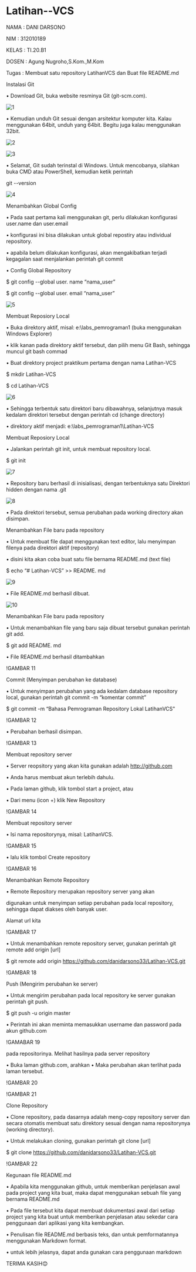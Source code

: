 # Latihan--VCS

NAMA : DANI DARSONO

NIM : 312010189

KELAS : TI.20.B1

DOSEN : Agung Nugroho,S.Kom.,M.Kom

Tugas : Membuat satu repository LatihanVCS dan Buat file README.md

Instalasi Git

• Download Git, buka website resminya Git (git-scm.com).
 
![1](https://user-images.githubusercontent.com/73014427/96397269-625e3b80-11f3-11eb-83b9-890209c0f048.png)


• Kemudian unduh Git sesuai dengan arsitektur komputer kita. Kalau menggunakan 64bit, unduh yang 64bit. Begitu juga kalau menggunakan 32bit.

![2](https://user-images.githubusercontent.com/73014427/96397756-6179d980-11f4-11eb-9f12-5866977ba06f.png)




![3](https://user-images.githubusercontent.com/73014427/96400866-195eb500-11fc-11eb-889f-c8aaf88706b6.png)



• Selamat, Git sudah terinstal di Windows. Untuk mencobanya, silahkan buka CMD atau PowerShell, kemudian ketik perintah



git --version

![4](https://user-images.githubusercontent.com/73014427/96402468-28476680-1200-11eb-9b66-5e84d08bab9e.png)



Menambahkan Global Config

• Pada saat pertama kali menggunakan git, perlu dilakukan konfigurasi user.name dan user.email

• konfigurasi ini bisa dilakukan untuk global repostiry atau individual repository.

• apabila belum dilakukan konfigurasi, akan mengakibatkan terjadi kegagalan saat menjalankan perintah git commit

• Config Global Repository

$ git config --global user. name “nama_user”

$ git config --global user. email “nama_user”


![5](https://user-images.githubusercontent.com/73014427/96402520-575dd800-1200-11eb-8cec-e00b486dad99.png)

Membuat Reposiory Local

• Buka direktory aktif, misal: e:\labs_pemrograman1 (buka menggunakan Windows Explorer)

• klik kanan pada direktory aktif tersebut, dan pilih menu Git Bash, sehingga muncul git bash commad

• Buat direktory project praktikum pertama dengan nama Latihan-VCS

$ mkdir Latihan-VCS

$ cd Latihan-VCS

 
![6](https://user-images.githubusercontent.com/73014427/96402620-92600b80-1200-11eb-9996-5182bb53277c.png)



• Sehingga terbentuk satu direktori baru dibawahnya, selanjutnya masuk kedalam direktori tersebut dengan perintah cd (change directory)

• direktory aktif menjadi: e:\labs_pemrograman1\Latihan-VCS

Membuat Reposiory Local

• Jalankan perintah git init, untuk membuat repository local.

$ git init

![7](https://user-images.githubusercontent.com/73014427/96402805-026e9180-1201-11eb-9a9e-074f67bcb9f1.png)



• Repository baru berhasil di inisialisasi, dengan terbentuknya satu Direktori hidden dengan nama .git 

![8](https://user-images.githubusercontent.com/73014427/96402895-31850300-1201-11eb-9a4e-e7e147854b4c.png)


• Pada direktori tersebut, semua perubahan pada working directory akan disimpan.

Menambahkan File baru pada repository

• Untuk membuat file dapat menggunakan text editor, lalu menyimpan filenya pada direktori aktif (repository)

• disini kita akan coba buat satu file bernama README.md (text file)

$ echo “# Latihan-VCS” >> README. md

![9](https://user-images.githubusercontent.com/73014427/96403191-e15a7080-1201-11eb-97fa-d1e92998c952.png)

• File README.md berhasil dibuat.

![10](https://user-images.githubusercontent.com/73014427/96403270-18c91d00-1202-11eb-9dbb-2e8c6b471499.png)



Menambahkan File baru pada repository

• Untuk menambahkan file yang baru saja dibuat tersebut gunakan perintah git add.

$ git add README. md

• File README.md berhasil ditambahkan

!GAMBAR 11

Commit (Menyimpan perubahan ke database)

• Untuk menyimpan perubahan yang ada kedalam database repository local, gunakan perintah git commit -m “komentar commit”

$ git commit -m “Bahasa Pemrograman Repository Lokal LatihanVCS"

!GAMBAR 12

• Perubahan berhasil disimpan.

!GAMBAR 13

Membuat repository server

• Server reopsitory yang akan kita gunakan adalah http://github.com

• Anda harus membuat akun terlebih dahulu.

• Pada laman github, klik tombol start a project, atau

• Dari menu (icon +) klik New Repository

!GAMBAR 14

Membuat repository server

• Isi nama repositorynya, misal: LatihanVCS.


!GAMBAR 15

• lalu klik tombol Create repository


!GAMBAR 16

Menambahkan Remote Repository

• Remote Repository merupakan repository server yang akan

digunakan untuk menyimpan setiap perubahan pada local repository, sehingga dapat diakses oleh banyak user.

Alamat url kita

!GAMBAR 17

• Untuk menambahkan remote repository server, gunakan perintah git remote add origin [url]

$ git remote add origin https://github.com/danidarsono33/Latihan-VCS.git


!GAMBAR 18

Push (Mengirim perubahan ke server)

• Untuk mengirim perubahan pada local repository ke server gunakan perintah git push.

$ git push -u origin master

• Perintah ini akan meminta memasukkan username dan password pada akun github.com

!GAMABAR 19

pada repositorinya.
Melihat hasilnya pada server repository

• Buka laman github.com, arahkan
• Maka perubahan akan terlihat pada laman tersebut.

!GAMBAR 20

!GAMBAR 21

Clone Repository

• Clone repository, pada dasarnya adalah meng-copy repository server dan secara otomatis membuat satu direktory sesuai dengan nama repositorynya (working directory).

• Untuk melakukan cloning, gunakan perintah git clone [url]

$ git clone https://github.com/danidarsono33/Latihan-VCS.git

!GAMBAR 22



Kegunaan file README.md

• Apabila kita menggunakan github, untuk memberikan penjelasan awal pada project yang kita buat, maka dapat menggunakan sebuah file yang bernama README.md

• Pada file tersebut kita dapat membuat dokumentasi awal dari setiap project yang kita buat untuk memberikan penjelasan atau sekedar cara penggunaan dari aplikasi yang kita kembangkan.

• Penulisan file README.md berbasis teks, dan untuk pemformatannya menggunakan Markdown format.

• untuk lebih jelasnya, dapat anda gunakan cara penggunaan markdown

TERIMA KASIH😊


















